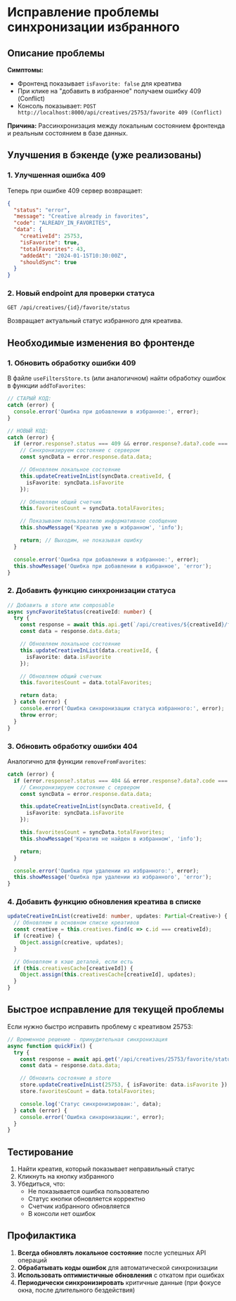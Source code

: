 # Исправление проблемы синхронизации избранного

## Описание проблемы

**Симптомы:**

- Фронтенд показывает `isFavorite: false` для креатива
- При клике на "добавить в избранное" получаем ошибку 409 (Conflict)
- Консоль показывает: `POST http://localhost:8000/api/creatives/25753/favorite 409 (Conflict)`

**Причина:**
Рассинхронизация между локальным состоянием фронтенда и реальным состоянием в базе данных.

## Улучшения в бэкенде (уже реализованы)

### 1. Улучшенная ошибка 409

Теперь при ошибке 409 сервер возвращает:

```json
{
  "status": "error",
  "message": "Creative already in favorites",
  "code": "ALREADY_IN_FAVORITES",
  "data": {
    "creativeId": 25753,
    "isFavorite": true,
    "totalFavorites": 43,
    "addedAt": "2024-01-15T10:30:00Z",
    "shouldSync": true
  }
}
```

### 2. Новый endpoint для проверки статуса

```http
GET /api/creatives/{id}/favorite/status
```

Возвращает актуальный статус избранного для креатива.

## Необходимые изменения во фронтенде

### 1. Обновить обработку ошибки 409

В файле `useFiltersStore.ts` (или аналогичном) найти обработку ошибок в функции `addToFavorites`:

```typescript
// СТАРЫЙ КОД:
catch (error) {
  console.error('Ошибка при добавлении в избранное:', error);
}

// НОВЫЙ КОД:
catch (error) {
  if (error.response?.status === 409 && error.response?.data?.code === 'ALREADY_IN_FAVORITES') {
    // Синхронизируем состояние с сервером
    const syncData = error.response.data.data;

    // Обновляем локальное состояние
    this.updateCreativeInList(syncData.creativeId, {
      isFavorite: syncData.isFavorite
    });

    // Обновляем общий счетчик
    this.favoritesCount = syncData.totalFavorites;

    // Показываем пользователю информативное сообщение
    this.showMessage('Креатив уже в избранном', 'info');

    return; // Выходим, не показывая ошибку
  }

  console.error('Ошибка при добавлении в избранное:', error);
  this.showMessage('Ошибка при добавлении в избранное', 'error');
}
```

### 2. Добавить функцию синхронизации статуса

```typescript
// Добавить в store или composable
async syncFavoriteStatus(creativeId: number) {
  try {
    const response = await this.api.get(`/api/creatives/${creativeId}/favorite/status`);
    const data = response.data.data;

    // Обновляем локальное состояние
    this.updateCreativeInList(data.creativeId, {
      isFavorite: data.isFavorite
    });

    // Обновляем общий счетчик
    this.favoritesCount = data.totalFavorites;

    return data;
  } catch (error) {
    console.error('Ошибка синхронизации статуса избранного:', error);
    throw error;
  }
}
```

### 3. Обновить обработку ошибки 404

Аналогично для функции `removeFromFavorites`:

```typescript
catch (error) {
  if (error.response?.status === 404 && error.response?.data?.code === 'NOT_IN_FAVORITES') {
    // Синхронизируем состояние с сервером
    const syncData = error.response.data.data;

    this.updateCreativeInList(syncData.creativeId, {
      isFavorite: syncData.isFavorite
    });

    this.favoritesCount = syncData.totalFavorites;
    this.showMessage('Креатив не найден в избранном', 'info');

    return;
  }

  console.error('Ошибка при удалении из избранного:', error);
  this.showMessage('Ошибка при удалении из избранного', 'error');
}
```

### 4. Добавить функцию обновления креатива в списке

```typescript
updateCreativeInList(creativeId: number, updates: Partial<Creative>) {
  // Обновляем в основном списке креативов
  const creative = this.creatives.find(c => c.id === creativeId);
  if (creative) {
    Object.assign(creative, updates);
  }

  // Обновляем в кэше деталей, если есть
  if (this.creativesCache[creativeId]) {
    Object.assign(this.creativesCache[creativeId], updates);
  }
}
```

## Быстрое исправление для текущей проблемы

Если нужно быстро исправить проблему с креативом 25753:

```typescript
// Временное решение - принудительная синхронизация
async function quickFix() {
  try {
    const response = await api.get('/api/creatives/25753/favorite/status');
    const data = response.data.data;

    // Обновить состояние в store
    store.updateCreativeInList(25753, { isFavorite: data.isFavorite });
    store.favoritesCount = data.totalFavorites;

    console.log('Статус синхронизирован:', data);
  } catch (error) {
    console.error('Ошибка синхронизации:', error);
  }
}
```

## Тестирование

1. Найти креатив, который показывает неправильный статус
2. Кликнуть на кнопку избранного
3. Убедиться, что:
   - Не показывается ошибка пользователю
   - Статус кнопки обновляется корректно
   - Счетчик избранного обновляется
   - В консоли нет ошибок

## Профилактика

1. **Всегда обновлять локальное состояние** после успешных API операций
2. **Обрабатывать коды ошибок** для автоматической синхронизации
3. **Использовать оптимистичные обновления** с откатом при ошибках
4. **Периодически синхронизировать** критичные данные (при фокусе окна, после длительного бездействия)

